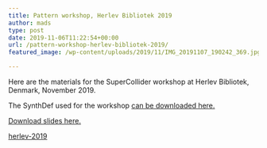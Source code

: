 ```yaml
---
title: Pattern workshop, Herlev Bibliotek 2019
author: mads
type: post
date: 2019-11-06T11:22:54+00:00
url: /pattern-workshop-herlev-bibliotek-2019/
featured_image: /wp-content/uploads/2019/11/IMG_20191107_190242_369.jpg

---
```

Here are the materials for the SuperCollider workshop at Herlev Bibliotek, Denmark, November 2019.

The SynthDef used for the workshop [can be downloaded here.][1]

[Download slides here.][2]

<a href="https://www.madskjeldgaard.dk/wp-content/uploads/2019/11/herlev-2019.pdf" class="pdfemb-viewer" style="" data-width="max" data-height="max"  data-toolbar="bottom" data-toolbar-fixed="off">herlev-2019<br /></a>

 [1]: https://www.madskjeldgaard.dk/how-to-change-the-default-synth-in-supercollider/
 [2]: https://www.madskjeldgaard.dk/wp-content/uploads/2019/11/herlev-2019.pdf
